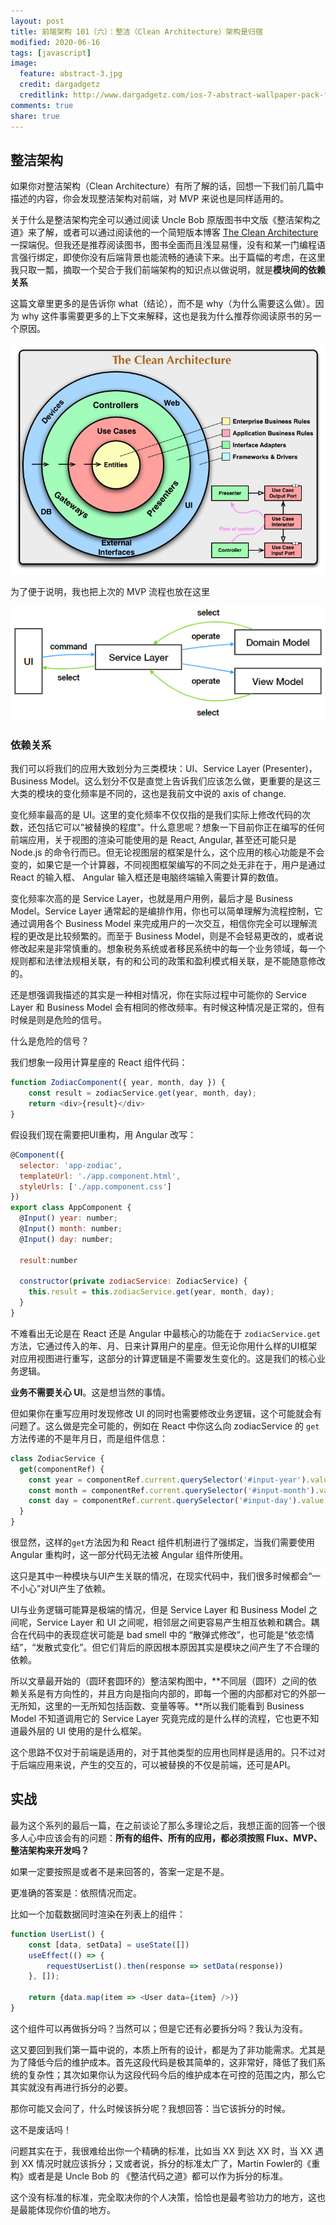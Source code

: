 ```yaml
---
layout: post
title: 前端架构 101（六）：整洁（Clean Architecture）架构是归宿
modified: 2020-06-16
tags: [javascript]
image:
  feature: abstract-3.jpg
  credit: dargadgetz
  creditlink: http://www.dargadgetz.com/ios-7-abstract-wallpaper-pack-for-iphone-5-and-ipod-touch-retina/
comments: true
share: true
---
```


## 整洁架构

如果你对整洁架构（Clean Architecture）有所了解的话，回想一下我们前几篇中描述的内容，你会发现整洁架构对前端，对 MVP 来说也是同样适用的。

关于什么是整洁架构完全可以通过阅读 Uncle Bob 原版图书中文版《整洁架构之道》来了解，或者可以通过阅读他的一个简短版本博客 [The Clean Architecture](https://blog.cleancoder.com/uncle-bob/2012/08/13/the-clean-architecture.html)  一探端倪。但我还是推荐阅读图书，图书全面而且浅显易懂，没有和某一门编程语言强行绑定，即使你没有后端背景也能流畅的通读下来。出于篇幅的考虑，在这里我只取一瓢，摘取一个契合于我们前端架构的知识点以做说明，就是**模块间的依赖关系**

这篇文章里更多的是告诉你 what（结论），而不是 why（为什么需要这么做）。因为 why 这件事需要更多的上下文来解释，这也是我为什么推荐你阅读原书的另一个原因。



![](../images/fe_arch_006_clean_architecture/clean_architecture.jpg)

为了便于说明，我也把上次的 MVP 流程也放在这里

![](../images/fe_arch_006_clean_architecture/mvp.png)

### 依赖关系

我们可以将我们的应用大致划分为三类模块：UI、Service Layer (Presenter)，Business Model。这么划分不仅是直觉上告诉我们应该怎么做，更重要的是这三大类的模块的变化频率是不同的，这也是我前文中说的 axis of change.

变化频率最高的是 UI。这里的变化频率不仅仅指的是我们实际上修改代码的次数，还包括它可以”被替换的程度"。什么意思呢？想象一下目前你正在编写的任何前端应用，关于视图的渲染可能使用的是 React, Angular, 甚至还可能只是 Node.js 的命令行而已。但无论视图层的框架是什么，这个应用的核心功能是不会变的，如果它是一个计算器，不同视图框架编写的不同之处无非在于，用户是通过 React 的输入框、 Angular 输入框还是电脑终端输入需要计算的数值。

变化频率次高的是 Service Layer，也就是用户用例，最后才是 Business Model。Service Layer 通常起的是编排作用，你也可以简单理解为流程控制，它通过调用各个 Business Model 来完成用户的一次交互，相信你完全可以理解流程的更改是比较频繁的。而至于 Business Model，则是不会轻易更改的，或者说修改起来是非常慎重的。想象税务系统或者移民系统中的每一个业务领域，每一个规则都和法律法规相关联，有的和公司的政策和盈利模式相关联，是不能随意修改的。

还是想强调我描述的其实是一种相对情况，你在实际过程中可能你的 Service Layer 和 Business Model 会有相同的修改频率。有时候这种情况是正常的，但有时候是则是危险的信号。

什么是危险的信号？

我们想象一段用计算星座的 React 组件代码：

```javascript
function ZodiacComponent({ year, month, day }) {
	const result = zodiacService.get(year, month, day);
	return <div>{result}</div>
}
```

假设我们现在需要把UI重构，用 Angular 改写：

```javascript
@Component({
  selector: 'app-zodiac',
  templateUrl: './app.component.html',
  styleUrls: ['./app.component.css']
})
export class AppComponent {
  @Input() year: number;
  @Input() month: number;
  @Input() day: number;

  result:number

  constructor(private zodiacService: ZodiacService) {
  	this.result = this.zodiacService.get(year, month, day);
  }
}
```

不难看出无论是在 React 还是 Angular 中最核心的功能在于 `zodiacService.get`方法，它通过传入的年、月、日来计算用户的星座。但无论你用什么样的UI框架对应用视图进行重写，这部分的计算逻辑是不需要发生变化的。这是我们的核心业务逻辑。

**业务不需要关心 UI**。这是想当然的事情。

但如果你在重写应用时发现修改 UI 的同时也需要修改业务逻辑，这个可能就会有问题了。这么做是完全可能的，例如在 React 中你这么向 zodiacService 的 `get`方法传递的不是年月日，而是组件信息：

```javascript
class ZodiacService {
  get(componentRef) {
    const year = componentRef.current.querySelector('#input-year').value;
    const month = componentRef.current.querySelector('#input-month').value;
    const day = componentRef.current.querySelector('#input-day').value;
  }
}
```

很显然，这样的`get`方法因为和 React 组件机制进行了强绑定，当我们需要使用 Angular 重构时，这一部分代码无法被 Angular 组件所使用。

这只是其中一种模块与UI产生关联的情况，在现实代码中，我们很多时候都会“一不小心”对UI产生了依赖。

UI与业务逻辑可能算是极端的情况，但是 Service Layer 和 Business Model 之间呢，Service Layer 和 UI 之间呢，相邻层之间更容易产生相互依赖和耦合。耦合在代码中的表现症状可能是 bad smell 中的 “散弹式修改”，也可能是“依恋情结”，“发散式变化”。但它们背后的原因根本原因其实是模块之间产生了不合理的依赖。

所以文章最开始的（圆环套圆环的）整洁架构图中，**不同层（圆环）之间的依赖关系是有方向性的，并且方向是指向内部的，即每一个圈的内部都对它的外部一无所知，这里的一无所知包括函数、变量等等。**所以我们能看到 Business Model 不知道调用它的 Service Layer 究竟完成的是什么样的流程，它也更不知道最外层的 UI 使用的是什么框架。

这个思路不仅对于前端是适用的，对于其他类型的应用也同样是适用的。只不过对于后端应用来说，产生的交互的，可以被替换的不仅是前端，还可是API。

## 实战

最为这个系列的最后一篇，在之前谈论了那么多理论之后，我想正面的回答一个很多人心中应该会有的问题：**所有的组件、所有的应用，都必须按照 Flux、MVP、整洁架构来开发吗？**

如果一定要按照是或者不是来回答的，答案一定是不是。

更准确的答案是：依照情况而定。

比如一个加载数据同时渲染在列表上的组件：

```javascript
function UserList() {
    const [data, setData] = useState([])
    useEffect(() => {
        requestUserList().then(response => setData(response))
    }, []);
    
    return {data.map(item => <User data={item} />)}
}
```

这个组件可以再做拆分吗？当然可以；但是它还有必要拆分吗？我认为没有。

这又要回到我们第一篇中说的，本质上所有的设计，都是为了非功能需求。尤其是为了降低今后的维护成本。首先这段代码是极其简单的，这非常好，降低了我们系统的复杂性；其次如果你认为这段代码今后的维护成本在可控的范围之内，那么它其实就没有再进行拆分的必要。

那你可能又会问了，什么时候该拆分呢？我想回答：当它该拆分的时候。

这不是废话吗！

问题其实在于，我很难给出你一个精确的标准，比如当 XX 到达 XX 时，当 XX 遇到 XX 情况时就应该拆分；又或者说，拆分的标准太广了，Martin Fowler的《重构》或者是是 Uncle Bob 的 《整洁代码之道》都可以作为拆分的标准。

这个没有标准的标准，完全取决你的个人决策，恰恰也是最考验功力的地方，这也是最能体现你价值的地方。





